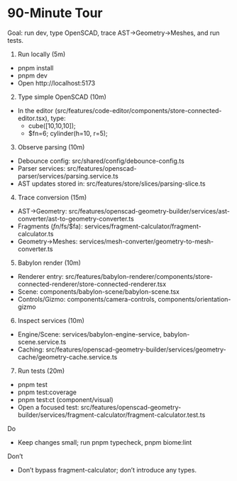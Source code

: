 # 90-Minute Tour

Goal: run dev, type OpenSCAD, trace AST→Geometry→Meshes, and run tests.

1) Run locally (5m)
- pnpm install
- pnpm dev
- Open http://localhost:5173

2) Type simple OpenSCAD (10m)
- In the editor (src/features/code-editor/components/store-connected-editor.tsx), type:
  - cube([10,10,10]);
  - $fn=6; cylinder(h=10, r=5);

3) Observe parsing (10m)
- Debounce config: src/shared/config/debounce-config.ts
- Parser services: src/features/openscad-parser/services/parsing.service.ts
- AST updates stored in: src/features/store/slices/parsing-slice.ts

4) Trace conversion (15m)
- AST→Geometry: src/features/openscad-geometry-builder/services/ast-converter/ast-to-geometry-converter.ts
- Fragments ($fn/$fs/$fa): services/fragment-calculator/fragment-calculator.ts
- Geometry→Meshes: services/mesh-converter/geometry-to-mesh-converter.ts

5) Babylon render (10m)
- Renderer entry: src/features/babylon-renderer/components/store-connected-renderer/store-connected-renderer.tsx
- Scene: components/babylon-scene/babylon-scene.tsx
- Controls/Gizmo: components/camera-controls, components/orientation-gizmo

6) Inspect services (10m)
- Engine/Scene: services/babylon-engine-service, babylon-scene.service.ts
- Caching: src/features/openscad-geometry-builder/services/geometry-cache/geometry-cache.service.ts

7) Run tests (20m)
- pnpm test
- pnpm test:coverage
- pnpm test:ct (component/visual)
- Open a focused test: src/features/openscad-geometry-builder/services/fragment-calculator/fragment-calculator.test.ts

Do
- Keep changes small; run pnpm typecheck, pnpm biome:lint

Don’t
- Don’t bypass fragment-calculator; don’t introduce any types.

